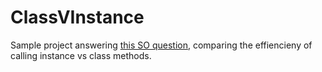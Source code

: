 ClassVInstance
==============

Sample project answering [this SO question](http://stackoverflow.com/q/22047549/1176156), comparing the effiencieny of calling instance vs class methods. 
